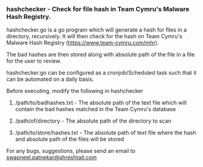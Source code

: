 ### hashchecker - Check for file hash in Team Cymru's Malware Hash Registry.

hashchecker.go is a go program which will generate a hash for files in a directory, recursively. It will then check for the hash on Team Cymru's Malware Hash Registry (https://www.team-cymru.com/mhr).

The bad hashes are then stored along with absolute path of the file in a file for the user to review.

hashchecker.go can be configured as a cronjob/Scheduled task such that it can be automated on a daily basis.


Before executing, modify the following in hashchecker

1. /path/to/badhashes.txt - The absolute path of the text file which will contain the bad hashes matched in the Team Cymru's database

2. /path/of/directory - The absolute path of the directory to scan

3. /path/to/store/hashes.txt - The absolute path of text file where the hash and absolute path of the files will be stored



For any bugs, suggestions, please send an email to swapneel.patnekar@shreshtait.com
